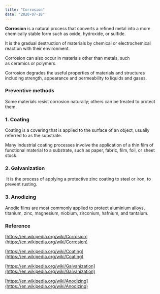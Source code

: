 ```yaml
---
title: "Corrosion"
date: "2020-07-18"
---
```


**Corrosion** is a natural process that converts a refined metal into a more chemically stable form such as oxide, hydroxide, or sulfide. 

It is the gradual destruction of materials by chemical or electrochemical reaction with their environment. 

Corrosion can also occur in materials other than metals, such as ceramics or polymers.

Corrosion degrades the useful properties of materials and structures including strength, appearance and permeability to liquids and gases.

### Preventive methods

Some materials resist corrosion naturally; others can be treated to protect them.

### 1\. Coating

Coating is a covering that is applied to the surface of an object, usually referred to as the substrate.

Many industrial coating processes involve the application of a thin film of functional material to a substrate, such as paper, fabric, film, foil, or sheet stock.

### 2\. Galvanization

 It is the process of applying a protective zinc coating to steel or iron, to prevent rusting. 

### 3\. Anodizing

Anodic films are most commonly applied to protect aluminium alloys, titanium, zinc, magnesium, niobium, zirconium, hafnium, and tantalum.

### Reference

[https://en.wikipedia.org/wiki/Corrosion](https://en.wikipedia.org/wiki/Corrosion)

[https://en.wikipedia.org/wiki/Coating](https://en.wikipedia.org/wiki/Coating)

[https://en.wikipedia.org/wiki/Galvanization](https://en.wikipedia.org/wiki/Galvanization)

[https://en.wikipedia.org/wiki/Anodizing](https://en.wikipedia.org/wiki/Anodizing)
